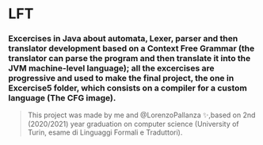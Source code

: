 # LFT
### Excercises in Java about automata, Lexer, parser and then translator development based on a Context Free Grammar (the translator can parse the program and then translate it into the JVM machine-level language); all the excercises are progressive and used to make the final project, the one in Excercise5 folder, which consists on a compiler for a custom language (The CFG image).

> This project was made by me and @LorenzoPallanza ✨,based on 2nd (2020/2021) year graduation on computer science (University of Turin, esame di Linguaggi Formali e Traduttori).
